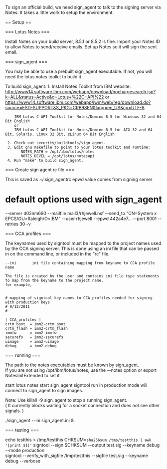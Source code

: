 To sign an official build, we need sign_agent to talk to the signing server via Notes. 
It takes a little work to setup the environment.


== Setup ==

=== Lotus Notes ===

   Install Notes on your build server, 8.5.1 or 8.5.2 is fine. 
   Import your Notes ID to allow Notes to send/receive emails.
   Set up Notes so it will sign the sent email.

=== sign_agent ===

  You may be able to use a prebuilt sign_agent executable.  If not, you will need the lotus notes toolkit to build it.

  To build sign_agent: 
     1. Install Notes Toolkit from IBM website: 
        http://www14.software.ibm.com/webapp/download/nochargesearch.jsp?k=ALL&status=Active&q=Lotus+%22C+API%22
        or 
        https://www14.software.ibm.com/webapp/iwm/web/reg/download.do?source=ESD-SUPPORT&S_PKG=CRB98EN&lang=en_US&cp=UTF-8

        IBM Lotus C API Toolkit for Notes/Domino 8.5 for Windows 32 and 64 Bit English
        or 
        IBM Lotus C API Toolkit for Notes/Domino 8.5 for AIX 32 and 64 Bit, Solaris, Linux 32 Bit, zLinux 64 Bit English

     2. Check out security/buildtools/sign_agent.
     3. Edit gnu makefile to point to your lotus toolkit and runtime: 
           NOTES_PATH = /opt/ibm/lotus/notes
           NOTES_DEVEL = /opt/lotus/notesapi
     4. Run "make" to build sign_agent.

=== Create sign agent rc file ===

   This is saved as ~/.sign_agentrc 
   epwd value comes from signing server

   # default options used with sign_agent
   --server     d03nm690
   --mailfile   mail3/rhjewell.nsf 
   --send_to    "CN=System x EPCS/OU=Raleigh/O=IBM"
   --user       rhjewell
   --epwd       442a4e7... 
   --port       8001
   --retries    30
   -v 

=== CCA profiles ===

   The keynames used by signtool must be mapped to the project names used by the CCA signing server.
   This is done using an ini file that can be passed in on the command line, or included in the "rc" file.

    --ini       ini file containing mapping from keyname to CCA profile name

    The file is created by the user and contains ini file type statements to map from the keyname to the project name,
    for example, 


    # mapping of signtool key names to CCA profiles needed for signing with production keys
    # 9/12/2011
    # 

    [ CCA_profiles ]                                                                                       
    crtm_boot  = imm2-crtm_boot  
    crtm_flash = imm2-crtm_flash 
    immfw      = imm2-immfw      
    securefs   = imm2-securefs   
    uimage     = imm2-uimage     
    debug      = imm2-debug

=== running === 

The path to the notes executables must be known by sign_agent.  
If you are not using /opt/ibm/lotus/notes,  use the --notes option or export NotesInitExtended to set it.

start lotus notes
start sign_agent 
signtool run in production mode will connect to sign_agent to sign images.

Note: Use killall -9 sign_agent to stop a running sign_agent.  
( It currently blocks waiting for a socket connection and does not see other signals. )

./sign_agent --ini sign_agent.ini  & 


=== testing === 

echo testthis > /tmp/testthis
CHKSUM=`sha256sum /tmp/testthis | awk '{print $1}'`
signtool --sign $CHKSUM --output test.sig --keyname debug --mode production  
signtool --verify_with_sigfile /tmp/testthis --sigfile test.sig --keyname debug --verbose

                                              


